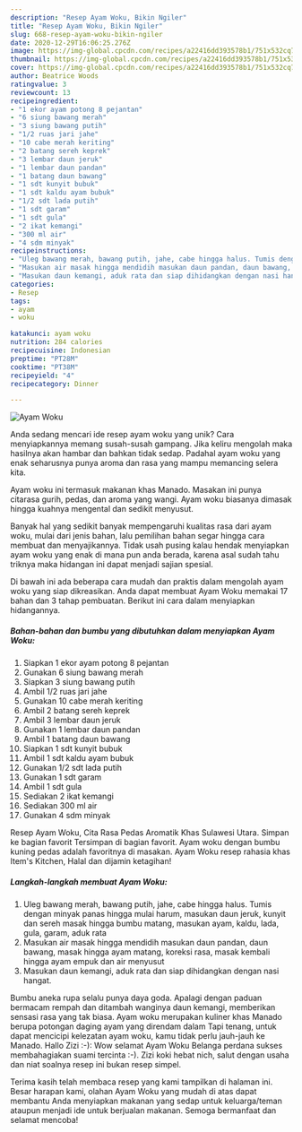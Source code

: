 ```yaml
---
description: "Resep Ayam Woku, Bikin Ngiler"
title: "Resep Ayam Woku, Bikin Ngiler"
slug: 668-resep-ayam-woku-bikin-ngiler
date: 2020-12-29T16:06:25.276Z
image: https://img-global.cpcdn.com/recipes/a22416dd393578b1/751x532cq70/ayam-woku-foto-resep-utama.jpg
thumbnail: https://img-global.cpcdn.com/recipes/a22416dd393578b1/751x532cq70/ayam-woku-foto-resep-utama.jpg
cover: https://img-global.cpcdn.com/recipes/a22416dd393578b1/751x532cq70/ayam-woku-foto-resep-utama.jpg
author: Beatrice Woods
ratingvalue: 3
reviewcount: 13
recipeingredient:
- "1 ekor ayam potong 8 pejantan"
- "6 siung bawang merah"
- "3 siung bawang putih"
- "1/2 ruas jari jahe"
- "10 cabe merah keriting"
- "2 batang sereh keprek"
- "3 lembar daun jeruk"
- "1 lembar daun pandan"
- "1 batang daun bawang"
- "1 sdt kunyit bubuk"
- "1 sdt kaldu ayam bubuk"
- "1/2 sdt lada putih"
- "1 sdt garam"
- "1 sdt gula"
- "2 ikat kemangi"
- "300 ml air"
- "4 sdm minyak"
recipeinstructions:
- "Uleg bawang merah, bawang putih, jahe, cabe hingga halus. Tumis dengan minyak panas hingga mulai harum, masukan daun jeruk, kunyit dan sereh masak hingga bumbu matang, masukan ayam, kaldu, lada, gula, garam, aduk rata"
- "Masukan air masak hingga mendidih masukan daun pandan, daun bawang, masak hingga ayam matang, koreksi rasa, masak kembali hingga ayam empuk dan air menyusut"
- "Masukan daun kemangi, aduk rata dan siap dihidangkan dengan nasi hangat."
categories:
- Resep
tags:
- ayam
- woku

katakunci: ayam woku 
nutrition: 284 calories
recipecuisine: Indonesian
preptime: "PT28M"
cooktime: "PT38M"
recipeyield: "4"
recipecategory: Dinner

---
```



![Ayam Woku](https://img-global.cpcdn.com/recipes/a22416dd393578b1/751x532cq70/ayam-woku-foto-resep-utama.jpg)

Anda sedang mencari ide resep ayam woku yang unik? Cara menyiapkannya memang susah-susah gampang. Jika keliru mengolah maka hasilnya akan hambar dan bahkan tidak sedap. Padahal ayam woku yang enak seharusnya punya aroma dan rasa yang mampu memancing selera kita.

Ayam woku ini termasuk makanan khas Manado. Masakan ini punya citarasa gurih, pedas, dan aroma yang wangi. Ayam woku biasanya dimasak hingga kuahnya mengental dan sedikit menyusut.

Banyak hal yang sedikit banyak mempengaruhi kualitas rasa dari ayam woku, mulai dari jenis bahan, lalu pemilihan bahan segar hingga cara membuat dan menyajikannya. Tidak usah pusing kalau hendak menyiapkan ayam woku yang enak di mana pun anda berada, karena asal sudah tahu triknya maka hidangan ini dapat menjadi sajian spesial.


Di bawah ini ada beberapa cara mudah dan praktis dalam mengolah ayam woku yang siap dikreasikan. Anda dapat membuat Ayam Woku memakai 17 bahan dan 3 tahap pembuatan. Berikut ini cara dalam menyiapkan hidangannya.

<!--inarticleads1-->

##### Bahan-bahan dan bumbu yang dibutuhkan dalam menyiapkan Ayam Woku:

1. Siapkan 1 ekor ayam potong 8 pejantan
1. Gunakan 6 siung bawang merah
1. Siapkan 3 siung bawang putih
1. Ambil 1/2 ruas jari jahe
1. Gunakan 10 cabe merah keriting
1. Ambil 2 batang sereh keprek
1. Ambil 3 lembar daun jeruk
1. Gunakan 1 lembar daun pandan
1. Ambil 1 batang daun bawang
1. Siapkan 1 sdt kunyit bubuk
1. Ambil 1 sdt kaldu ayam bubuk
1. Gunakan 1/2 sdt lada putih
1. Gunakan 1 sdt garam
1. Ambil 1 sdt gula
1. Sediakan 2 ikat kemangi
1. Sediakan 300 ml air
1. Gunakan 4 sdm minyak


Resep Ayam Woku, Cita Rasa Pedas Aromatik Khas Sulawesi Utara. Simpan ke bagian favorit Tersimpan di bagian favorit. Ayam woku dengan bumbu kuning pedas adalah favoritnya di masakan. Ayam Woku resep rahasia khas Item&#39;s Kitchen, Halal dan dijamin ketagihan! 

<!--inarticleads2-->

##### Langkah-langkah membuat Ayam Woku:

1. Uleg bawang merah, bawang putih, jahe, cabe hingga halus. Tumis dengan minyak panas hingga mulai harum, masukan daun jeruk, kunyit dan sereh masak hingga bumbu matang, masukan ayam, kaldu, lada, gula, garam, aduk rata
1. Masukan air masak hingga mendidih masukan daun pandan, daun bawang, masak hingga ayam matang, koreksi rasa, masak kembali hingga ayam empuk dan air menyusut
1. Masukan daun kemangi, aduk rata dan siap dihidangkan dengan nasi hangat.


Bumbu aneka rupa selalu punya daya goda. Apalagi dengan paduan bermacam rempah dan ditambah wanginya daun kemangi, memberikan sensasi rasa yang tak biasa. Ayam woku merupakan kuliner khas Manado berupa potongan daging ayam yang direndam dalam Tapi tenang, untuk dapat mencicipi kelezatan ayam woku, kamu tidak perlu jauh-jauh ke Manado. Hallo Zizi :-): Wow selamat Ayam Woku Belanga perdana sukses membahagiakan suami tercinta :-). Zizi koki hebat nich, salut dengan usaha dan niat soalnya resep ini bukan resep simpel. 

Terima kasih telah membaca resep yang kami tampilkan di halaman ini. Besar harapan kami, olahan Ayam Woku yang mudah di atas dapat membantu Anda menyiapkan makanan yang sedap untuk keluarga/teman ataupun menjadi ide untuk berjualan makanan. Semoga bermanfaat dan selamat mencoba!
